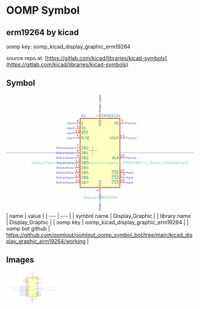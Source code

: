 # OOMP Symbol  
## erm19264  by kicad  
  
oomp key: oomp_kicad_display_graphic_erm19264  
  
source repo at: [https://gitlab.com/kicad/libraries/kicad-symbols](https://gitlab.com/kicad/libraries/kicad-symbols)  
## Symbol  
  
[![working.png](working_600.png)](working.png)  
| name | value | 
| --- | --- | 
| symbol name | Display_Graphic | 
| library name | Display_Graphic | 
| oomp key | oomp_kicad_display_graphic_erm19264 | 
| oomp bot github | https://github.com/oomlout/oomlout_oomp_symbol_bot/tree/main/kicad_display_graphic_erm19264/working | 
## Images  
  
[![working.png](working_140.png)](working.png)  
